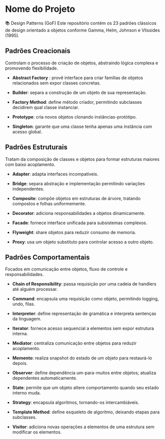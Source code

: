 # Nome do Projeto
📚 Design Patterns (GoF)
Este repositório contém os 23 padrões clássicos de design orientado a objetos conforme Gamma, Helm, Johnson e Vlissides (1995).

## Padrões Creacionais
Controlam o processo de criação de objetos, abstraindo lógica complexa e promovendo flexibilidade.

- **Abstract Factory** : provê interface para criar famílias de objetos relacionados sem expor classes concretas.

- **Builder**: separa a construção de um objeto de sua representação.

- **Factory Method**: define método criador, permitindo subclasses decidirem qual classe instanciar.

- **Prototype**: cria novos objetos clonando instâncias-protótipo.

- **Singleton**: garante que uma classe tenha apenas uma instância com acesso global.

## Padrões Estruturais
Tratam da composição de classes e objetos para formar estruturas maiores com baixo acoplamento.

- **Adapter**: adapta interfaces incompatíveis.

- **Bridge**: separa abstração e implementação permitindo variações independentes.

- **Composite**: compõe objetos em estruturas de árvore, tratando compostos e folhas uniformemente.

- **Decorator**: adiciona responsabilidades a objetos dinamicamente.

- **Facade**: fornece interface unificada para subsistemas complexos.

- **Flyweight**: share objetos para reduzir consumo de memoria.

- **Proxy**: usa um objeto substituto para controlar acesso a outro objeto.


## Padrões Comportamentais
Focados em comunicação entre objetos, fluxo de controle e responsabilidades.

- **Chain of Responsibility**: passa requisição por uma cadeia de handlers até alguém processar.

- **Command**: encapsula uma requisição como objeto, permitindo logging, undo, filas.

- **Interpreter**: define representação de gramática e interpreta sentenças da linguagem.

- **Iterator**: fornece acesso sequencial a elementos sem expor estrutura interna.

- **Mediator**: centraliza comunicação entre objetos para reduzir acoplamento.

- **Memento**: realiza snapshot do estado de um objeto para restaurá-lo depois.

- **Observer**: define dependência um-para-muitos entre objetos; atualiza dependentes automaticamente.

- **State**: permite que um objeto altere comportamento quando seu estado interno muda.

- **Strategy**: encapsula algoritmos, tornando-os intercambiáveis.

- **Template Method**: define esqueleto de algoritmo, deixando etapas para subclasses.

- **Visitor**: adiciona novas operações a elementos de uma estrutura sem modificar os elementos.

